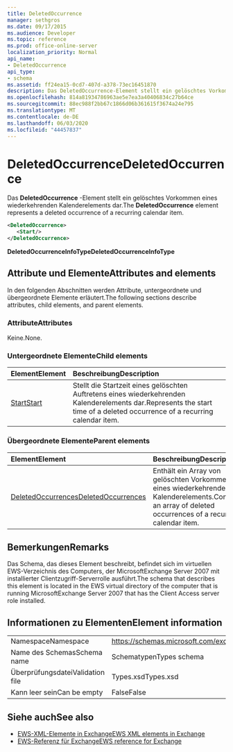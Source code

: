 ```yaml
---
title: DeletedOccurrence
manager: sethgros
ms.date: 09/17/2015
ms.audience: Developer
ms.topic: reference
ms.prod: office-online-server
localization_priority: Normal
api_name:
- DeletedOccurrence
api_type:
- schema
ms.assetid: ff24ea15-0cd7-407d-a378-73ec16451870
description: Das DeletedOccurrence-Element stellt ein gelöschtes Vorkommen eines wiederkehrenden Kalenderelements dar.
ms.openlocfilehash: 814a81934786963ae5e7ea3a40406834c27b64ce
ms.sourcegitcommit: 88ec988f2bb67c1866d06b361615f3674a24e795
ms.translationtype: MT
ms.contentlocale: de-DE
ms.lasthandoff: 06/03/2020
ms.locfileid: "44457837"
---
```

# <a name="deletedoccurrence"></a><span data-ttu-id="b3c56-103">DeletedOccurrence</span><span class="sxs-lookup"><span data-stu-id="b3c56-103">DeletedOccurrence</span></span>

<span data-ttu-id="b3c56-104">Das **DeletedOccurrence** -Element stellt ein gelöschtes Vorkommen eines wiederkehrenden Kalenderelements dar.</span><span class="sxs-lookup"><span data-stu-id="b3c56-104">The **DeletedOccurrence** element represents a deleted occurrence of a recurring calendar item.</span></span> 
  
```xml
<DeletedOccurrence>
   <Start/>
</DeletedOccurrence>
```

 <span data-ttu-id="b3c56-105">**DeletedOccurrenceInfoType**</span><span class="sxs-lookup"><span data-stu-id="b3c56-105">**DeletedOccurrenceInfoType**</span></span>
## <a name="attributes-and-elements"></a><span data-ttu-id="b3c56-106">Attribute und Elemente</span><span class="sxs-lookup"><span data-stu-id="b3c56-106">Attributes and elements</span></span>

<span data-ttu-id="b3c56-107">In den folgenden Abschnitten werden Attribute, untergeordnete und übergeordnete Elemente erläutert.</span><span class="sxs-lookup"><span data-stu-id="b3c56-107">The following sections describe attributes, child elements, and parent elements.</span></span>
  
### <a name="attributes"></a><span data-ttu-id="b3c56-108">Attribute</span><span class="sxs-lookup"><span data-stu-id="b3c56-108">Attributes</span></span>

<span data-ttu-id="b3c56-109">Keine.</span><span class="sxs-lookup"><span data-stu-id="b3c56-109">None.</span></span>
  
### <a name="child-elements"></a><span data-ttu-id="b3c56-110">Untergeordnete Elemente</span><span class="sxs-lookup"><span data-stu-id="b3c56-110">Child elements</span></span>

|<span data-ttu-id="b3c56-111">**Element**</span><span class="sxs-lookup"><span data-stu-id="b3c56-111">**Element**</span></span>|<span data-ttu-id="b3c56-112">**Beschreibung**</span><span class="sxs-lookup"><span data-stu-id="b3c56-112">**Description**</span></span>|
|:-----|:-----|
|[<span data-ttu-id="b3c56-113">Start</span><span class="sxs-lookup"><span data-stu-id="b3c56-113">Start</span></span>](start.md) <br/> |<span data-ttu-id="b3c56-114">Stellt die Startzeit eines gelöschten Auftretens eines wiederkehrenden Kalenderelements dar.</span><span class="sxs-lookup"><span data-stu-id="b3c56-114">Represents the start time of a deleted occurrence of a recurring calendar item.</span></span>  <br/> |
   
### <a name="parent-elements"></a><span data-ttu-id="b3c56-115">Übergeordnete Elemente</span><span class="sxs-lookup"><span data-stu-id="b3c56-115">Parent elements</span></span>

|<span data-ttu-id="b3c56-116">**Element**</span><span class="sxs-lookup"><span data-stu-id="b3c56-116">**Element**</span></span>|<span data-ttu-id="b3c56-117">**Beschreibung**</span><span class="sxs-lookup"><span data-stu-id="b3c56-117">**Description**</span></span>|
|:-----|:-----|
|[<span data-ttu-id="b3c56-118">DeletedOccurrences</span><span class="sxs-lookup"><span data-stu-id="b3c56-118">DeletedOccurrences</span></span>](deletedoccurrences.md) <br/> |<span data-ttu-id="b3c56-119">Enthält ein Array von gelöschten Vorkommen eines wiederkehrenden Kalenderelements.</span><span class="sxs-lookup"><span data-stu-id="b3c56-119">Contains an array of deleted occurrences of a recurring calendar item.</span></span>  <br/> |
   
## <a name="remarks"></a><span data-ttu-id="b3c56-120">Bemerkungen</span><span class="sxs-lookup"><span data-stu-id="b3c56-120">Remarks</span></span>

<span data-ttu-id="b3c56-121">Das Schema, das dieses Element beschreibt, befindet sich im virtuellen EWS-Verzeichnis des Computers, der MicrosoftExchange Server 2007 mit installierter Clientzugriff-Serverrolle ausführt.</span><span class="sxs-lookup"><span data-stu-id="b3c56-121">The schema that describes this element is located in the EWS virtual directory of the computer that is running MicrosoftExchange Server 2007 that has the Client Access server role installed.</span></span>
  
## <a name="element-information"></a><span data-ttu-id="b3c56-122">Informationen zu Elementen</span><span class="sxs-lookup"><span data-stu-id="b3c56-122">Element information</span></span>

|||
|:-----|:-----|
|<span data-ttu-id="b3c56-123">Namespace</span><span class="sxs-lookup"><span data-stu-id="b3c56-123">Namespace</span></span>  <br/> |https://schemas.microsoft.com/exchange/services/2006/types  <br/> |
|<span data-ttu-id="b3c56-124">Name des Schemas</span><span class="sxs-lookup"><span data-stu-id="b3c56-124">Schema name</span></span>  <br/> |<span data-ttu-id="b3c56-125">Schematypen</span><span class="sxs-lookup"><span data-stu-id="b3c56-125">Types schema</span></span>  <br/> |
|<span data-ttu-id="b3c56-126">Überprüfungsdatei</span><span class="sxs-lookup"><span data-stu-id="b3c56-126">Validation file</span></span>  <br/> |<span data-ttu-id="b3c56-127">Types.xsd</span><span class="sxs-lookup"><span data-stu-id="b3c56-127">Types.xsd</span></span>  <br/> |
|<span data-ttu-id="b3c56-128">Kann leer sein</span><span class="sxs-lookup"><span data-stu-id="b3c56-128">Can be empty</span></span>  <br/> |<span data-ttu-id="b3c56-129">False</span><span class="sxs-lookup"><span data-stu-id="b3c56-129">False</span></span>  <br/> |
   
## <a name="see-also"></a><span data-ttu-id="b3c56-130">Siehe auch</span><span class="sxs-lookup"><span data-stu-id="b3c56-130">See also</span></span>

- [<span data-ttu-id="b3c56-131">EWS-XML-Elemente in Exchange</span><span class="sxs-lookup"><span data-stu-id="b3c56-131">EWS XML elements in Exchange</span></span>](ews-xml-elements-in-exchange.md)  
- [<span data-ttu-id="b3c56-132">EWS-Referenz für Exchange</span><span class="sxs-lookup"><span data-stu-id="b3c56-132">EWS reference for Exchange</span></span>](ews-reference-for-exchange.md)

